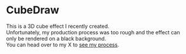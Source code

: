 # CubeDraw
This is a 3D cube effect I recently created.  
Unfortunately, my production process was too rough and the effect can only be rendered on a black background.  
You can head over to my X to [see my process](https://twitter.com/hopeful8192/status/1807325743669461054?s=19).  